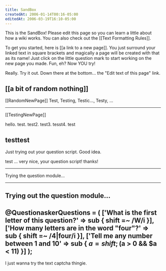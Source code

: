 ```yaml
---
title: SandBox
createdAt: 2006-01-14T00:16-05:00
editedAt: 2006-03-19T16:10-05:00
---
```


This is the SandBox! Please edit this page so you can learn a little about how a wiki works. You can also check out the [[Text Formatting Rules]].

To get you started, here is [[a link to a new page]]. You just surround your linked text in square brackets and magically a page will be created with that as its name! Just click on the little question mark to start working on the new page you made. Fun, eh? Now YOU try!

Really. Try it out. Down there at the bottom... the "Edit text of this page" link.

[[a bit of random nothing]]
----

[[RandomNewPage]]
Test, Testing, Testic..., Testy, ...

---

[[TestingNewPage]]

hello. test. test2. test3. tesst4. test

testtest
----

Just trying out your question script. Good idea.

test ... very nice, your question script! thanks!

----
Trying the question module...

----
Trying out the question module...
----
@QuestionaskerQuestions = (
  ['What is the first letter of this question?' => sub { shift =~ /W/i }],
  ['How many letters are in the word "four"?' => sub { shift =~ /4|four/i }],
  ['Tell me any number between 1 and 10' => sub { $a=shift; ($a > 0 && $a < 11) }]
);
----
I just wanna try the text captcha thingie.

